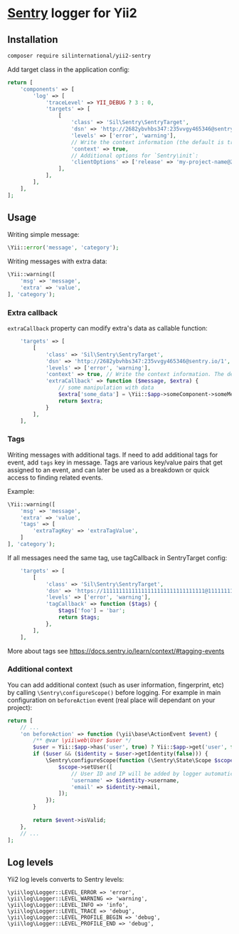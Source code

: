 # [Sentry](https://sentry.io) logger for Yii2

## Installation

```bash
composer require silinternational/yii2-sentry
```

Add target class in the application config:

```php
return [
    'components' => [
        'log' => [
            'traceLevel' => YII_DEBUG ? 3 : 0,
            'targets' => [
                [
                    'class' => 'Sil\Sentry\SentryTarget',
                    'dsn' => 'http://2682ybvhbs347:235vvgy465346@sentry.io/1',
                    'levels' => ['error', 'warning'],
                    // Write the context information (the default is true):
                    'context' => true,
                    // Additional options for `Sentry\init`:
                    'clientOptions' => ['release' => 'my-project-name@2.3.12']
                ],
            ],
        ],
    ],
];
```

## Usage

Writing simple message:

```php
\Yii::error('message', 'category');
```

Writing messages with extra data:

```php
\Yii::warning([
    'msg' => 'message',
    'extra' => 'value',
], 'category');
```

### Extra callback

`extraCallback` property can modify extra's data as callable function:

```php
    'targets' => [
        [
            'class' => 'Sil\Sentry\SentryTarget',
            'dsn' => 'http://2682ybvhbs347:235vvgy465346@sentry.io/1',
            'levels' => ['error', 'warning'],
            'context' => true, // Write the context information. The default is true.
            'extraCallback' => function ($message, $extra) {
                // some manipulation with data
                $extra['some_data'] = \Yii::$app->someComponent->someMethod();
                return $extra;
            }
        ],
    ],
```

### Tags

Writing messages with additional tags. If need to add additional tags for event, add `tags` key in message. Tags are
various key/value pairs that get assigned to an event, and can later be used as a breakdown or quick access to finding
related events.

Example:

```php
\Yii::warning([
    'msg' => 'message',
    'extra' => 'value',
    'tags' => [
        'extraTagKey' => 'extraTagValue',
    ]
], 'category');
```

If all messages need the same tag, use tagCallback in SentryTarget config:

```php
    'targets' => [
        [
            'class' => 'Sil\Sentry\SentryTarget',
            'dsn' => 'https://11111111111111111111111111111111@11111111111111111.ingest.us.sentry.io/1111111111111111',
            'levels' => ['error', 'warning'],
            'tagCallback' => function ($tags) {
                $tags['foo'] = 'bar';
                return $tags;
            },
        ],
    ],
```

More about tags see https://docs.sentry.io/learn/context/#tagging-events

### Additional context

You can add additional context (such as user information, fingerprint, etc) by calling `\Sentry\configureScope()` before
logging.
For example in main configuration on `beforeAction` event (real place will dependant on your project):

```php
return [
    // ...
    'on beforeAction' => function (\yii\base\ActionEvent $event) {
        /** @var \yii\web\User $user */
        $user = Yii::$app->has('user', true) ? Yii::$app->get('user', false) : null;
        if ($user && ($identity = $user->getIdentity(false))) {
            \Sentry\configureScope(function (\Sentry\State\Scope $scope) use ($identity) {
                $scope->setUser([
                    // User ID and IP will be added by logger automatically
                    'username' => $identity->username,
                    'email' => $identity->email,
                ]);
            });
        }
    
        return $event->isValid;
    },
    // ...
];
```

## Log levels

Yii2 log levels converts to Sentry levels:

```
\yii\log\Logger::LEVEL_ERROR => 'error',
\yii\log\Logger::LEVEL_WARNING => 'warning',
\yii\log\Logger::LEVEL_INFO => 'info',
\yii\log\Logger::LEVEL_TRACE => 'debug',
\yii\log\Logger::LEVEL_PROFILE_BEGIN => 'debug',
\yii\log\Logger::LEVEL_PROFILE_END => 'debug',
```
